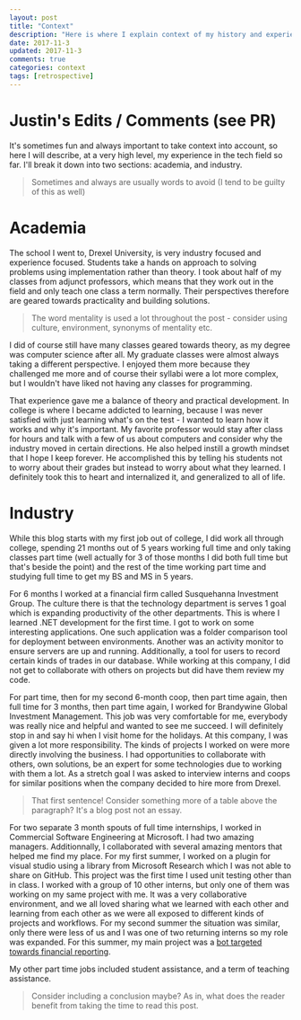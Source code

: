 ```yaml
---
layout: post
title: "Context"
description: "Here is where I explain context of my history and experiences before starting this blog"
date: 2017-11-3
updated: 2017-11-3
comments: true
categories: context
tags: [retrospective]
---
```


# Justin's Edits / Comments (see PR)

It's sometimes fun and always important to take context into account, so here I will describe, at a very high level, my experience in the tech field so far. I'll break it down into two sections: academia, and industry.
> Sometimes and always are usually words to avoid (I tend to be guilty of this as well)

# Academia

The school I went to, Drexel University, is very industry focused and experience focused. Students take a hands on approach to solving problems using implementation rather than theory. I took about half of my classes from adjunct professors, which means that they work out in the field and only teach one class a term normally. Their perspectives therefore are geared towards practicality and building solutions.
> The word mentality is used a lot throughout the post - consider using culture, environment, synonyms of mentality etc.

I did of course still have many classes geared towards theory, as my degree was computer science after all. My graduate classes were almost always taking a different perspective. I enjoyed them more because they challenged me more and of course their syllabi were a lot more complex, but I wouldn't have liked not having any classes for programming.

That experience gave me a balance of theory and practical development. In college is where I became addicted to learning, because I was never satisfied with just learning what's on the test - I wanted to learn how it works and why it's important. My favorite professor would stay after class for hours and talk with a few of us about computers and consider why the industry moved in certain directions. He also helped instill a growth mindset that I hope I keep forever. He accomplished this by telling his students not to worry about their grades but instead to worry about what they learned. I definitely took this to heart and internalized it, and generalized to all of life.

# Industry

While this blog starts with my first job out of college, I did work all through college, spending 21 months out of 5 years working full time and only taking classes part time (well actually for 3 of those months I did both full time but that's beside the point) and the rest of the time working part time and studying full time to get my BS and MS in 5 years.

For 6 months I worked at a financial firm called Susquehanna Investment Group. The culture there is that the technology department is serves 1 goal which is expanding productivity of the other departments. This is where I learned .NET development for the first time. I got to work on some interesting applications. One such application was a folder comparison tool for deployment between environments. Another was an activity monitor to ensure servers are up and running. Additionally, a tool for users to record certain kinds of trades in our database. While working at this company, I did not get to collaborate with others on projects but did have them review my code.

For part time, then for my second 6-month coop, then part time again, then full time for 3 months, then part time again, I worked for Brandywine Global Investment Management. This job was very comfortable for me, everybody was really nice and helpful and wanted to see me succeed. I will definitely stop in and say hi when I visit home for the holidays. At this company, I was given a lot more responsibility. The kinds of projects I worked on were more directly involving the business. I had opportunities to collaborate with others, own solutions, be an expert for some technologies due to working with them a lot. As a stretch goal I was asked to interview interns and coops for similar positions when the company decided to hire more from Drexel.
> That first sentence! Consider something more of a table above the paragraph? It's a blog post not an essay.

For two separate 3 month spouts of full time internships, I worked in Commercial Software Engineering at Microsoft. I had two amazing managers. Additionnally, I collaborated with several amazing mentors that helped me find my place. For my first summer, I worked on a plugin for visual studio using a library from Microsoft Research which I was not able to share on GitHub. This project was the first time I used unit testing other than in class. I worked with a group of 10 other interns, but only one of them was working on my same project with me. It was a very collaborative environment, and we all loved sharing what we learned with each other and learning from each other as we were all exposed to different kinds of projects and workflows. For my second summer the situation was similar, only there were less of us and I was one of two returning interns so my role was expanded. For this summer, my main project was a [bot targeted towards financial reporting](https://github.com/tessmichi/fineas). 

My other part time jobs included student assistance, and a term of teaching assistance.
> Consider including a conclusion maybe? As in, what does the reader benefit from taking the time to read this post.
